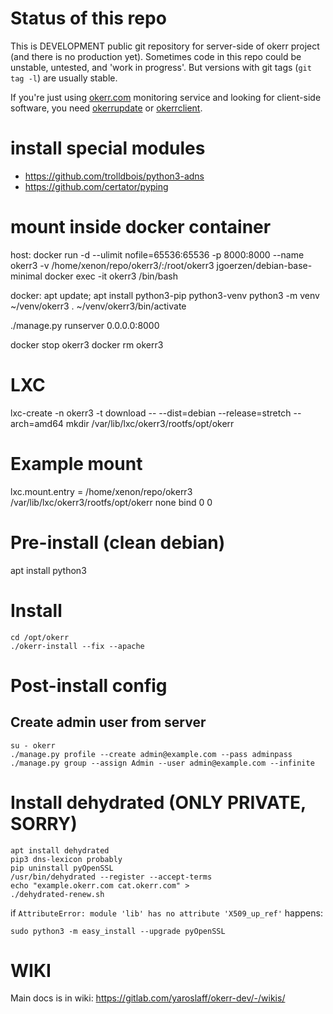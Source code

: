 # Status of this repo
This is DEVELOPMENT public git repository for server-side of okerr project (and there is no production yet). 
Sometimes code in this repo could be unstable, untested, and 'work in progress'. 
But versions with git tags (`git tag -l`) are usually stable.

If you're just using [okerr.com](https://okerr.com/) monitoring service and looking for client-side software, you need 
[okerrupdate](https://gitlab.com/yaroslaff/okerrupdate) or [okerrclient](https://gitlab.com/yaroslaff/okerrclient).

# install special modules

- https://github.com/trolldbois/python3-adns
- https://github.com/certator/pyping

# mount inside docker container
host:
docker run -d --ulimit nofile=65536:65536 -p 8000:8000 --name okerr3 -v /home/xenon/repo/okerr3/:/root/okerr3 jgoerzen/debian-base-minimal
docker exec -it okerr3 /bin/bash

docker:
apt update; apt install python3-pip python3-venv
python3 -m venv ~/venv/okerr3
. ~/venv/okerr3/bin/activate

./manage.py runserver 0.0.0.0:8000

docker stop okerr3
docker rm okerr3

# LXC

lxc-create -n okerr3 -t download -- --dist=debian --release=stretch --arch=amd64
mkdir /var/lib/lxc/okerr3/rootfs/opt/okerr

# Example mount
lxc.mount.entry = /home/xenon/repo/okerr3 /var/lib/lxc/okerr3/rootfs/opt/okerr none bind 0 0

# Pre-install (clean debian)
apt install python3

# Install
~~~
cd /opt/okerr
./okerr-install --fix --apache
~~~

# Post-install config
## Create admin user from server
~~~
su - okerr
./manage.py profile --create admin@example.com --pass adminpass
./manage.py group --assign Admin --user admin@example.com --infinite
~~~

# Install dehydrated (ONLY PRIVATE, SORRY)
~~~
apt install dehydrated
pip3 dns-lexicon probably
pip uninstall pyOpenSSL
/usr/bin/dehydrated --register --accept-terms
echo "example.okerr.com cat.okerr.com" >
./dehydrated-renew.sh
~~~

if `AttributeError: module 'lib' has no attribute 'X509_up_ref'` happens:
~~~
sudo python3 -m easy_install --upgrade pyOpenSSL
~~~

# WIKI
Main docs is in wiki:
https://gitlab.com/yaroslaff/okerr-dev/-/wikis/